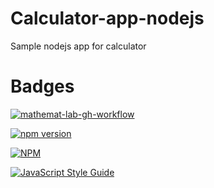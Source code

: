 # Calculator-app-nodejs
Sample nodejs app for calculator

# Badges

[![mathemat-lab-gh-workflow](https://github.com/nathmahale/mathemat-lab/actions/workflows/applicationbuild.yml/badge.svg?branch=dev)](https://github.com/nathmahale/mathemat-lab/actions/workflows/applicationbuild.yml)

[![npm version](https://badge.fury.io/js/mathemat-lab.svg)](https://badge.fury.io/js/mathemat-lab)

[![NPM](https://nodei.co/npm/mathemat-lab.png)](https://nodei.co/npm/mathemat-lab/)

[![JavaScript Style Guide](https://img.shields.io/badge/code_style-standard-brightgreen.svg)](https://standardjs.com)
